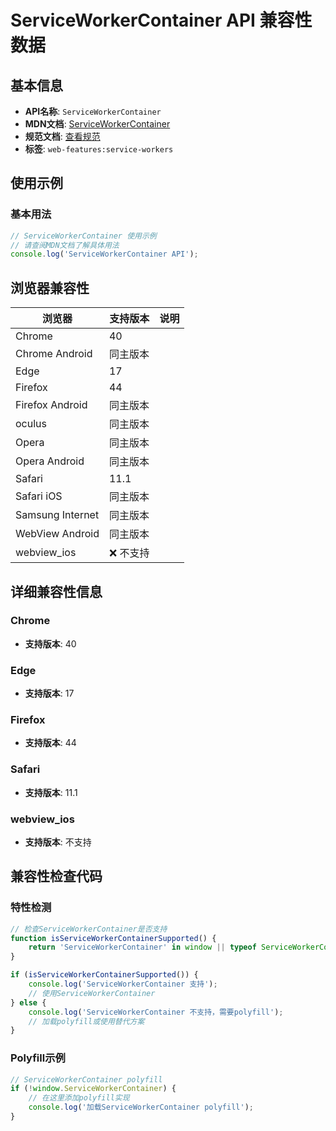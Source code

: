 # ServiceWorkerContainer API 兼容性数据

## 基本信息

- **API名称**: `ServiceWorkerContainer`
- **MDN文档**: [ServiceWorkerContainer](https://developer.mozilla.org/docs/Web/API/ServiceWorkerContainer)
- **规范文档**: [查看规范](https://w3c.github.io/ServiceWorker/#serviceworkercontainer-interface)
- **标签**: `web-features:service-workers`

## 使用示例

### 基本用法

```javascript
// ServiceWorkerContainer 使用示例
// 请查阅MDN文档了解具体用法
console.log('ServiceWorkerContainer API');
```

## 浏览器兼容性

| 浏览器 | 支持版本 | 说明 |
|--------|----------|------|
| Chrome | 40 |  |
| Chrome Android | 同主版本 |  |
| Edge | 17 |  |
| Firefox | 44 |  |
| Firefox Android | 同主版本 |  |
| oculus | 同主版本 |  |
| Opera | 同主版本 |  |
| Opera Android | 同主版本 |  |
| Safari | 11.1 |  |
| Safari iOS | 同主版本 |  |
| Samsung Internet | 同主版本 |  |
| WebView Android | 同主版本 |  |
| webview_ios | ❌ 不支持 |  |

## 详细兼容性信息

### Chrome

- **支持版本**: 40

### Edge

- **支持版本**: 17

### Firefox

- **支持版本**: 44

### Safari

- **支持版本**: 11.1

### webview_ios

- **支持版本**: 不支持

## 兼容性检查代码

### 特性检测

```javascript
// 检查ServiceWorkerContainer是否支持
function isServiceWorkerContainerSupported() {
    return 'ServiceWorkerContainer' in window || typeof ServiceWorkerContainer !== 'undefined';
}

if (isServiceWorkerContainerSupported()) {
    console.log('ServiceWorkerContainer 支持');
    // 使用ServiceWorkerContainer
} else {
    console.log('ServiceWorkerContainer 不支持，需要polyfill');
    // 加载polyfill或使用替代方案
}
```

### Polyfill示例

```javascript
// ServiceWorkerContainer polyfill
if (!window.ServiceWorkerContainer) {
    // 在这里添加polyfill实现
    console.log('加载ServiceWorkerContainer polyfill');
}
```

